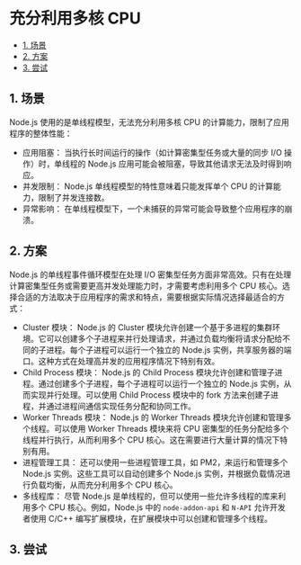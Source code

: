 # 充分利用多核 CPU<!-- omit in toc -->

- [1. 场景](#1-场景)
- [2. 方案](#2-方案)
- [3. 尝试](#3-尝试)

## 1. 场景

Node.js 使用的是单线程模型，无法充分利用多核 CPU 的计算能力，限制了应用程序的整体性能：

- 应用阻塞： 当执行长时间运行的操作（如计算密集型任务或大量的同步 I/O 操作）时，单线程的 Node.js 应用可能会被阻塞，导致其他请求无法及时得到响应。
- 并发限制： Node.js 单线程模型的特性意味着只能发挥单个 CPU 的计算能力，限制了并发连接数。
- 异常影响： 在单线程模型下，一个未捕获的异常可能会导致整个应用程序的崩溃。

## 2. 方案

Node.js 的单线程事件循环模型在处理 I/O 密集型任务方面非常高效。只有在处理计算密集型任务或需要更高并发处理能力时，才需要考虑利用多个 CPU 核心。选择合适的方法取决于应用程序的需求和特点，需要根据实际情况选择最适合的方式：

- Cluster 模块： Node.js 的 Cluster 模块允许创建一个基于多进程的集群环境。它可以创建多个子进程来并行处理请求，并通过负载均衡将请求分配给不同的子进程。每个子进程可以运行一个独立的 Node.js 实例，共享服务器的端口。这种方式在处理高并发的应用程序情况下特别有效。
- Child Process 模块： Node.js 的 Child Process 模块允许创建和管理子进程。通过创建多个子进程，每个子进程可以运行一个独立的 Node.js 实例，从而实现并行处理。可以使用 Child Process 模块中的 fork 方法来创建子进程，并通过进程间通信实现任务分配和协同工作。
- Worker Threads 模块： Node.js 的 Worker Threads 模块允许创建和管理多个线程。可以使用 Worker Threads 模块来将 CPU 密集型的任务分配给多个线程并行执行，从而利用多个 CPU 核心。这在需要进行大量计算的情况下特别有用。
- 进程管理工具： 还可以使用一些进程管理工具，如 PM2，来运行和管理多个 Node.js 实例。这些工具可以自动创建多个 Node.js 实例，并根据负载情况进行负载均衡，从而充分利用多个 CPU 核心。
- 多线程库： 尽管 Node.js 是单线程的，但可以使用一些允许多线程的库来利用多个 CPU 核心。例如，Node.js 中的 `node-addon-api` 和 `N-API` 允许开发者使用 C/C++ 编写扩展模块，在扩展模块中可以创建和管理多个线程。

## 3. 尝试
